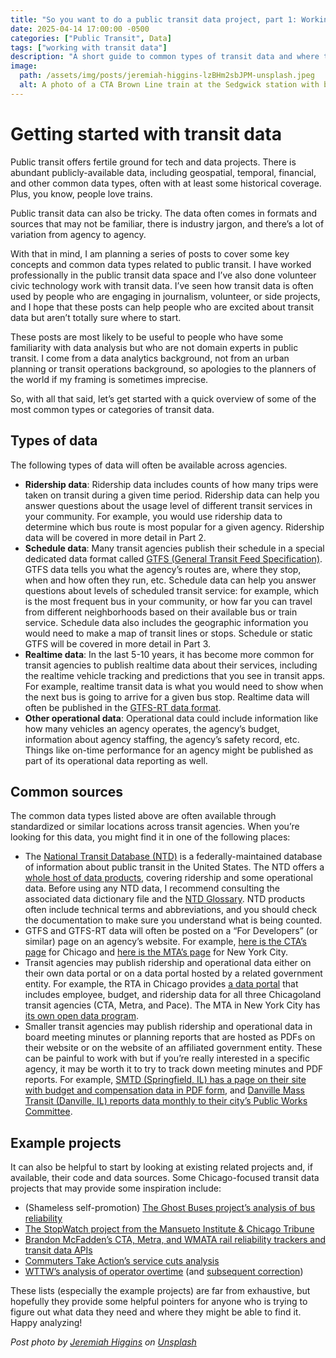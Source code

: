 ```yaml
---
title: "So you want to do a public transit data project, part 1: Working with common sources"
date: 2025-04-14 17:00:00 -0500
categories: ["Public Transit", Data]
tags: ["working with transit data"]  
description: "A short guide to common types of transit data and where to find them."   
image:
  path: /assets/img/posts/jeremiah-higgins-lzBHm2sbJPM-unsplash.jpeg
  alt: A photo of a CTA Brown Line train at the Sedgwick station with bright sun glow.
---
```


# Getting started with transit data

Public transit offers fertile ground for tech and data projects. There is abundant publicly-available data, including geospatial, temporal, financial, and other common data types, often with at least some historical coverage. Plus, you know, people love trains. 

Public transit data can also be tricky. The data often comes in formats and sources that may not be familiar, there is industry jargon, and there’s a lot of variation from agency to agency. 

With that in mind, I am planning a series of posts to cover some key concepts and common data types related to public transit. I have worked professionally in the public transit data space and I’ve also done volunteer civic technology work with transit data. I’ve seen how transit data is often used by people who are engaging in journalism, volunteer, or side projects, and I hope that these posts can help people who are excited about transit data but aren’t totally sure where to start. 

These posts are most likely to be useful to people who have some familiarity with data analysis but who are not domain experts in public transit. I come from a data analytics background, not from an urban planning or transit operations background, so apologies to the planners of the world if my framing is sometimes imprecise. 

So, with all that said, let’s get started with a quick overview of some of the most common types or categories of transit data.

## Types of data

The following types of data will often be available across agencies.

* **Ridership data**: Ridership data includes counts of how many trips were taken on transit during a given time period. Ridership data can help you answer questions about the usage level of different transit services in your community. For example, you would use ridership data to determine which bus route is most popular for a given agency. Ridership data will be covered in more detail in Part 2. 
* **Schedule data**: Many transit agencies publish their schedule in a special dedicated data format called [GTFS (General Transit Feed Specification)](https://gtfs.org/schedule/). GTFS data tells you what the agency’s routes are, where they stop, when and how often they run, etc. Schedule data can help you answer questions about levels of scheduled transit service: for example, which is the most frequent bus in your community, or how far you can travel from different neighborhoods based on their available bus or train service. Schedule data also includes the geographic information you would need to make a map of transit lines or stops. Schedule or static GTFS will be covered in more detail in Part 3. 
* **Realtime data**: In the last 5-10 years, it has become more common for transit agencies to publish realtime data about their services, including the realtime vehicle tracking and predictions that you see in transit apps. For example, realtime transit data is what you would need to show when the next bus is going to arrive for a given bus stop. Realtime data will often be published in the [GTFS-RT data format](https://gtfs.org/realtime/reference/#).
* **Other operational data**: Operational data could include information like how many vehicles an agency operates, the agency’s budget, information about agency staffing, the agency’s safety record, etc. Things like on-time performance for an agency might be published as part of its operational data reporting as well.

## Common sources

The common data types listed above are often available through standardized or similar locations across transit agencies. When you’re looking for this data, you might find it in one of the following places:
* The [National Transit Database (NTD)](https://www.transit.dot.gov/ntd) is a federally-maintained database of information about public transit in the United States. The NTD offers a [whole host of data products](https://www.transit.dot.gov/ntd/ntd-data), covering ridership and some operational data. Before using any NTD data, I recommend consulting the associated data dictionary file and the [NTD Glossary](https://www.transit.dot.gov/ntd/national-transit-database-ntd-glossary). NTD products often include technical terms and abbreviations, and you should check the documentation to make sure you understand what is being counted. 
* GTFS and GTFS-RT data will often be posted on a “For Developers” (or similar) page on an agency’s website. For example, [here is the CTA’s page](https://www.transitchicago.com/developers/) for Chicago and [here is the MTA’s page](https://new.mta.info/developers) for New York City.
* Transit agencies may publish ridership and operational data either on their own data portal or on a data portal hosted by a related government entity. For example, the RTA in Chicago provides [a data portal](https://www.transit.dot.gov/ntd/national-transit-database-ntd-glossary) that includes employee, budget, and ridership data for all three Chicagoland transit agencies (CTA, Metra, and Pace). The MTA in New York City has [its own open data program](https://new.mta.info/open-data).
* Smaller transit agencies may publish ridership and operational data in board meeting minutes or planning reports that are hosted as PDFs on their website or on the website of an affiliated government entity. These can be painful to work with but if you’re really interested in a specific agency, it may be worth it to try to track down meeting minutes and PDF reports. For example, [SMTD (Springfield, IL) has a page on their site with budget and compensation data in PDF form](https://www.smtd.org/statsanddocs), and [Danville Mass Transit (Danville, IL) reports data monthly to their city’s Public Works Committee](https://www.cityofdanville.org/AgendaCenter/Public-Works-Committee-8).

## Example projects

It can also be helpful to start by looking at existing related projects and, if available, their code and data sources. Some Chicago-focused transit data projects that may provide some inspiration include:

* (Shameless self-promotion) [The Ghost Buses project’s analysis of bus reliability](https://ghostbuses.com/)
* [The StopWatch project from the Mansueto Institute & Chicago Tribune](https://ctastopwatch.miurban-dashboards.org/)
* [Brandon McFadden’s CTA, Metra, and WMATA rail reliability trackers and transit data APIs](https://brandonmcfadden.com/)
* [Commuters Take Action’s service cuts analysis](https://www.ctaction.org/service-cuts)
* [WTTW’s analysis of operator overtime](https://news.wttw.com/2024/03/12/cta-continues-rely-bus-and-train-operator-overtime-fails-provide-detailed-information) (and [subsequent correction](https://news.wttw.com/2024/04/01/cta-data-shows-reliance-overtime-chronic-foia-delays-and-years-mischaracterized-records))

These lists (especially the example projects) are far from exhaustive, but hopefully they provide some helpful pointers for anyone who is trying to figure out what data they need and where they might be able to find it. Happy analyzing!

*Post photo by [Jeremiah Higgins](https://unsplash.com/@jerem1ah_h1gg1ns?utm_content=creditCopyText&utm_medium=referral&utm_source=unsplash) on [Unsplash](https://unsplash.com/photos/gray-train-on-black-metal-rail-road-under-white-sky-lzBHm2sbJPM?utm_content=creditCopyText&utm_medium=referral&utm_source=unsplash)*